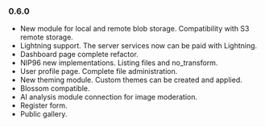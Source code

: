 ### 0.6.0

- New module for local and remote blob storage. Compatibility with S3 remote storage.
- Lightning support. The server services now can be paid with Lightning.
- Dashboard page complete refactor.
- NIP96 new implementations. Listing files and no_transform.
- User profile page. Complete file administration.
- New theming module. Custom themes can be created and applied.
- Blossom compatible. 
- AI analysis module connection for image moderation.
- Register form.
- Public gallery.

